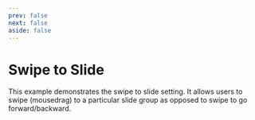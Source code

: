 ```yaml
---
prev: false
next: false
aside: false
---
```


# Swipe to Slide

This example demonstrates the swipe to slide setting. It allows users to swipe (mousedrag) to a particular slide group
as opposed to swipe to go forward/backward.

<DocExample id="swipe-to-slide"></DocExample>

<script setup lang="ts">
import DocExample from './DocExample.vue';
</script>
